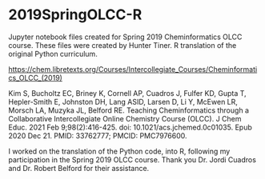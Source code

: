 # 2019SpringOLCC-R
Jupyter notebook files created for Spring 2019 Cheminformatics OLCC course.  These files were created by Hunter Tiner. R translation of the original Python curriculum.


https://chem.libretexts.org/Courses/Intercollegiate_Courses/Cheminformatics_OLCC_(2019)

Kim S, Bucholtz EC, Briney K, Cornell AP, Cuadros J, Fulfer KD, Gupta T, Hepler-Smith E, Johnston DH, Lang ASID, Larsen D, Li Y, McEwen LR, Morsch LA, Muzyka JL, Belford RE. Teaching Cheminformatics through a Collaborative Intercollegiate Online Chemistry Course (OLCC). J Chem Educ. 2021 Feb 9;98(2):416-425. doi: 10.1021/acs.jchemed.0c01035. Epub 2020 Dec 21. PMID: 33762777; PMCID: PMC7976600.

I worked on the translation of the Python code, into R, following my participation in the Spring 2019 OLCC course.
Thank you Dr. Jordi Cuadros and Dr. Robert Belford for their assistance.
